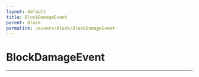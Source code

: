 ```yaml
---
layout: default
title: BlockDamageEvent
parent: Block
permalink: /events/block/BlockDamageEvent
---
```


# BlockDamageEvent

---
